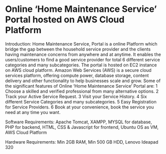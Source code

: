 # Online ‘Home Maintenance Service’ Portal hosted on AWS Cloud Platform

Introduction:
Home Maintenance Service, Portal is a online Platform which bridge the gap between the household service provider and the clients having maintenance concerns from anywhere and at anytime. It enables the users/customers to find a good service provider for total 6 different service categories and many subcategories. The portal is hosted on EC2 instance on AWS cloud platform. Amazon Web Services (AWS) is a secure cloud services platform, offering compute power, database storage, content delivery and other functionality to help businesses scale and grow.
Some of the significant features of Online ‘Home Maintenance Service’ Portal are: 
1 Choose a skilled and verified professional from many alternative options. 
2 Track your Active Service Request. 
3 Visit your Service History. 
4 Six different Service Categories and many subcategories. 
5 Easy Registration for Service Providers.
6 Book at your convenience, book the service you need at any time you want. 

Software Requirements: 
Apache Tomcat, XAMPP, MYSQL for database, PHP for backend, HTML, CSS & Javascript for frontend, Ubuntu OS as VM, AWS Cloud Platform 

Hardware Requirements: 
Min 2GB RAM, Min 500 GB HDD, Lenovo Ideapad 320 
